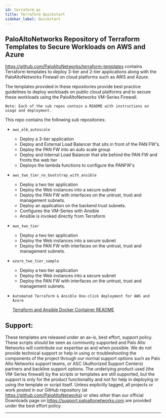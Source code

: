 ```yaml
---
id: terraform_qs
title: Terraform Quickstart
sidebar_label: Quickstart
---
```


## PaloAltoNetworks Repository of Terraform Templates to Secure Workloads on AWS and Azure

https://github.com/PaloAltoNetworks/terraform-templates contains Terraform templates to deploy 3-tier and 2-tier applications along with the PaloAltoNetworks Firewall
on cloud platforms such as AWS and Azure.

The templates provided in these repositories provide best practice guidelines to deploy workloads on public cloud platforms
and to secure these workloads using the PaloAltoNetworks VM-Series Firewall.

`Note: Each of the sub repos contain a README with instructions on usage and deployment.`

This repo contains the following sub repositories:

- `aws_elb_autoscale`

  - Deploy a 3-tier application
  - Deploy and External Load Balancer that sits in front of the PAN FW's.
  - Deploy the PAN FW into an auto scale group
  - Deploy and Internal Load Balancer that site behind the PAN FW and fronts the web tier
  - Deploys the lambda functions to configure the PANFW's

- `aws_two_tier_no_bootstrap_with_ansible`

  - Deploy a two tier application
  - Deploy the Web instances into a secure subnet
  - Deploy the PAN FW with interfaces on the untrust, trust and management subnets.
  - Deploy an application on the backend trust subnets.
  - Configures the VM-Series with Ansible
  - Ansible is invoked directly from Terraform

- `aws_two_tier`

  - Deploy a two tier application
  - Deploy the Web instances into a secure subnet
  - Deploy the PAN FW with interfaces on the untrust, trust and management subnets.

- `azure_two_tier_sample`

  - Deploy a two tier application
  - Deploy the Web instances into a secure subnet
  - Deploy the PAN FW with interfaces on the untrust, trust and management subnets.

- `Automated Terraform & Ansible One-click deployment for AWS and Azure`

  [Terraform and Ansible Docker Container README](terraform_ansible_container)

## Support:

These templates are released under an as-is, best effort, support policy. These scripts should be seen as community supported and Palo Alto Networks will contribute our expertise as and when possible. We do not provide technical support or help in using or troubleshooting the components of the project through our normal support options such as Palo Alto Networks support teams, or ASC (Authorized Support Centers) partners and backline support options. The underlying product used (the VM-Series firewall) by the scripts or templates are still supported, but the support is only for the product functionality and not for help in deploying or using the template or script itself. Unless explicitly tagged, all projects or work posted in our GitHub repository (at https://github.com/PaloAltoNetworks) or sites other than our official Downloads page on https://support.paloaltonetworks.com are provided under the best effort policy.

---
